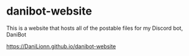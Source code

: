 # danibot-website

This is a website that hosts all of the postable files for my Discord bot, DaniBot

https://DaniLionn.github.io/danibot-website
